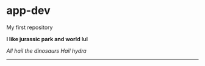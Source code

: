 # app-dev
My first repository

**I like jurassic park and world lul**

*All hail the dinosaurs*
*Hail hydra*

---
